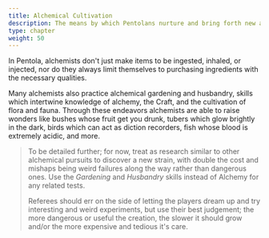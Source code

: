 ```yaml
---
title: Alchemical Cultivation
description: The means by which Pentolans nurture and bring forth new and unique plants and creatures
type: chapter
weight: 50
---
```


In Pentola, alchemists don't just make items to be ingested, inhaled, or injected, nor do they always limit themselves to purchasing ingredients with the necessary qualities.

Many alchemists also practice alchemical gardening and husbandry, skills which intertwine knowledge of alchemy, the Craft, and the cultivation of flora and fauna.
Through these endeavors alchemists are able to raise wonders like bushes whose fruit get you drunk, tubers which glow brightly in the dark, birds which can act as diction recorders, fish whose blood is extremely acidic, and more.

> To be detailed further; for now, treat as research similar to other alchemical pursuits to discover a new strain, with double the cost and mishaps being weird failures along the way rather than dangerous ones.
> Use the _Gardening_ and _Husbandry_ skills instead of Alchemy for any related tests.
>
> Referees should err on the side of letting the players dream up and try interesting and weird experiments, but use their best judgement;
> the more dangerous or useful the creation, the slower it should grow and/or the more expensive and tedious it's care.
